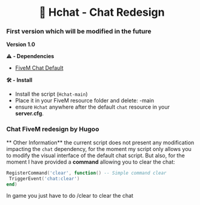 <h1 align="center">🔖 Hchat - Chat Redesign</h1>

### First version which will be modified in the future

**Version 1.0**

**⚠️ - Dependencies**
- [FiveM Chat Default](https://github.com/citizenfx/cfx-server-data/tree/master/resources/%5Bgameplay%5D/chat)

**🛠 - Install**
- Install the script (``Hchat-main``)
- Place it in your FiveM resource folder and delete: -main
- ensure ``Hchat`` anywhere after the default ``chat`` resource in your **server.cfg**.

### Chat FiveM redesign by Hugoo

** Other Information**
the current script does not present any modification impacting the ``chat`` dependency, for the moment my script only allows you to modify the visual interface of the default chat script.
But also, for the moment I have provided a **command** allowing you to clear the chat:
```lua
RegisterCommand('clear', function() -- Simple command clear
 TriggerEvent('chat:clear')
end)
```
In game you just have to do /clear to clear the chat
